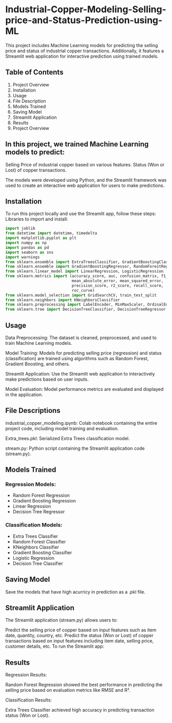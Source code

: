 # Industrial-Copper-Modeling-Selling-price-and-Status-Prediction-using-ML
This project includes Machine Learning models for predicting the selling price and status of industrial copper transactions. Additionally, it features a Streamlit web application for interactive prediction using trained models.

## Table of Contents
1. Project Overview
2. Installation
3. Usage
4. File Description
5. Models Trained
6. Saving Model
7. Streamlit Application
8. Results
9. Project Overview

## In this project, we trained Machine Learning models to predict:

Selling Price of industrial copper based on various features.
Status (Won or Lost) of copper transactions.

The models were developed using Python, and the Streamlit framework was used to create an interactive web application for users to make predictions.

## Installation
To run this project locally and use the Streamlit app, follow these steps:
Libraries to import and install:

```python
import joblib
from datetime import datetime, timedelta
import matplotlib.pyplot as plt
import numpy as np
import pandas as pd
import seaborn as sns
import warnings
from sklearn.ensemble import ExtraTreesClassifier, GradientBoostingClassifier, RandomForestClassifier
from sklearn.ensemble import GradientBoostingRegressor, RandomForestRegressor
from sklearn.linear_model import LinearRegression, LogisticRegression
from sklearn.metrics import (accuracy_score, auc, confusion_matrix, f1_score,
                             mean_absolute_error, mean_squared_error,
                             precision_score, r2_score, recall_score,
                             roc_curve)
from sklearn.model_selection import GridSearchCV, train_test_split
from sklearn.neighbors import KNeighborsClassifier
from sklearn.preprocessing import LabelEncoder, MinMaxScaler, OrdinalEncoder, StandardScaler
from sklearn.tree import DecisionTreeClassifier, DecisionTreeRegressor
```


## Usage
Data Preprocessing: 
The dataset is cleaned, preprocessed, and used to train Machine Learning models.

Model Training: Models for predicting selling price (regression) and status (classification) are trained using algorithms such as Random Forest, Gradient Boosting, and others.

Streamlit Application: Use the Streamlit web application to interactively make predictions based on user inputs.

Model Evaluation: Model performance metrics are evaluated and displayed in the application.

## File Descriptions
industrial_copper_modeling.ipynb: Colab notebook containing the entire project code, including model training and evaluation.

Extra_trees.pkl: Serialized Extra Trees classification model.

stream.py: Python script containing the Streamlit application code (stream.py).

## Models Trained

### Regression Models:

- Random Forest Regression
- Gradient Boosting Regression
- Linear Regression
- Decision Tree Regressor

### Classification Models:

- Extra Trees Classifier
- Random Forest Classifier
- KNeighbors Classifier
- Gradient Boosting Classifier
- Logistic Regression
- Decision Tree Classifier


## Saving Model

Save the models that have high acurricy in prediction as a .pkl file. 

## Streamlit Application

The Streamlit application (stream.py) allows users to:

Predict the selling price of copper based on input features such as item date, quantity, country, etc.
Predict the status (Won or Lost) of copper transactions based on input features including item date, selling price, customer details, etc.
To run the Streamlit app:

## Results

Regression Results:

Random Forest Regression showed the best performance in predicting the selling price based on evaluation metrics like RMSE and R².

Classification Results:

Extra Trees Classifier achieved high accuracy in predicting transaction status (Won or Lost).
